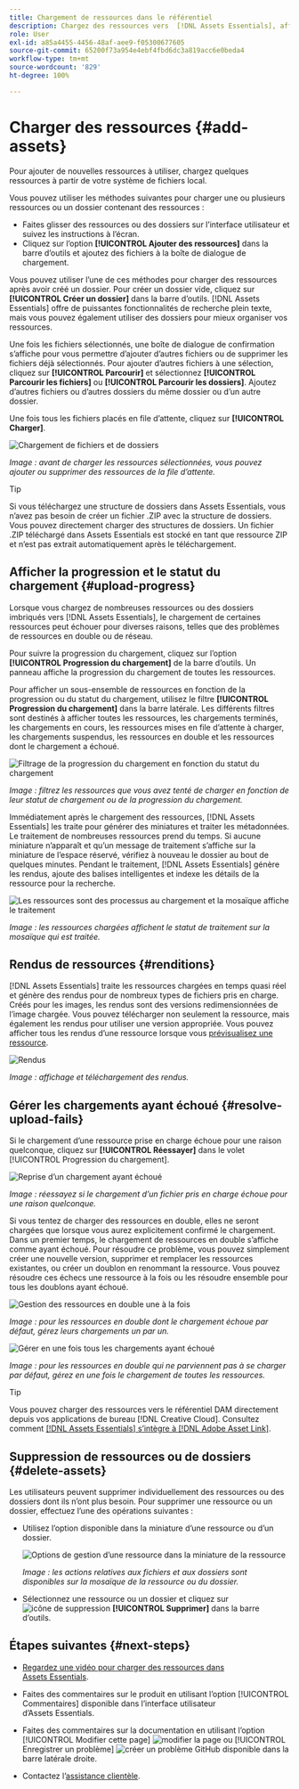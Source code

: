 ```yaml
---
title: Chargement de ressources dans le référentiel
description: Chargez des ressources vers  [!DNL Assets Essentials], affichez les statuts de chargement et résolvez les problèmes de chargement.
role: User
exl-id: a85a4455-4456-48af-aee9-f05300677605
source-git-commit: 65200f73a954e4ebf4fbd6dc3a819acc6e0beda4
workflow-type: tm+mt
source-wordcount: '829'
ht-degree: 100%

---
```


# Charger des ressources {#add-assets}

Pour ajouter de nouvelles ressources à utiliser, chargez quelques ressources à partir de votre système de fichiers local. <!-- TBD: Many of the [common file formats are supported](/help/using/supported-file-formats.md). -->

Vous pouvez utiliser les méthodes suivantes pour charger une ou plusieurs ressources ou un dossier contenant des ressources :

* Faites glisser des ressources ou des dossiers sur l’interface utilisateur et suivez les instructions à l’écran.
* Cliquez sur l’option **[!UICONTROL Ajouter des ressources]** dans la barre d’outils et ajoutez des fichiers à la boîte de dialogue de chargement.

<!-- TBD: Update this GIF
![Asset and nested folder upload demo](assets/do-not-localize/upload-assets.gif) -->

Vous pouvez utiliser l’une de ces méthodes pour charger des ressources après avoir créé un dossier. Pour créer un dossier vide, cliquez sur **[!UICONTROL Créer un dossier]** dans la barre d’outils. [!DNL Assets Essentials] offre de puissantes fonctionnalités de recherche plein texte, mais vous pouvez également utiliser des dossiers pour mieux organiser vos ressources.

Une fois les fichiers sélectionnés, une boîte de dialogue de confirmation s’affiche pour vous permettre d’ajouter d’autres fichiers ou de supprimer les fichiers déjà sélectionnés. Pour ajouter d’autres fichiers à une sélection, cliquez sur **[!UICONTROL Parcourir]** et sélectionnez **[!UICONTROL Parcourir les fichiers]** ou **[!UICONTROL Parcourir les dossiers]**. Ajoutez d’autres fichiers ou d’autres dossiers du même dossier ou d’un autre dossier.

Une fois tous les fichiers placés en file d’attente, cliquez sur **[!UICONTROL Charger]**.

![Chargement de fichiers et de dossiers](assets/upload-browse-files-folders.png)

*Image : avant de charger les ressources sélectionnées, vous pouvez ajouter ou supprimer des ressources de la file d’attente.*

>[!TIP]
>
>Si vous téléchargez une structure de dossiers dans Assets Essentials, vous n’avez pas besoin de créer un fichier .ZIP avec la structure de dossiers. Vous pouvez directement charger des structures de dossiers. Un fichier .ZIP téléchargé dans Assets Essentials est stocké en tant que ressource ZIP et n’est pas extrait automatiquement après le téléchargement.

## Afficher la progression et le statut du chargement {#upload-progress}

Lorsque vous chargez de nombreuses ressources ou des dossiers imbriqués vers [!DNL Assets Essentials], le chargement de certaines ressources peut échouer pour diverses raisons, telles que des problèmes de ressources en double ou de réseau.

Pour suivre la progression du chargement, cliquez sur l’option **[!UICONTROL Progression du chargement]** de la barre d’outils. Un panneau affiche la progression du chargement de toutes les ressources.

Pour afficher un sous-ensemble de ressources en fonction de la progression ou du statut du chargement, utilisez le filtre **[!UICONTROL Progression du chargement]** dans la barre latérale. Les différents filtres sont destinés à afficher toutes les ressources, les chargements terminés, les chargements en cours, les ressources mises en file d’attente à charger, les chargements suspendus, les ressources en double et les ressources dont le chargement a échoué.

![Filtrage de la progression du chargement en fonction du statut du chargement](assets/filter-upload-progress.png)

*Image : filtrez les ressources que vous avez tenté de charger en fonction de leur statut de chargement ou de la progression du chargement.*

Immédiatement après le chargement des ressources, [!DNL Assets Essentials] les traite pour générer des miniatures et traiter les métadonnées. Le traitement de nombreuses ressources prend du temps. Si aucune miniature n’apparaît et qu’un message de traitement s’affiche sur la miniature de l’espace réservé, vérifiez à nouveau le dossier au bout de quelques minutes. Pendant le traitement, [!DNL Assets Essentials] génère les rendus, ajoute des balises intelligentes et indexe les détails de la ressource pour la recherche.

![Les ressources sont des processus au chargement et la mosaïque affiche le traitement](assets/upload-processing.png)

*Image : les ressources chargées affichent le statut de traitement sur la mosaïque qui est traitée.*

## Rendus de ressources {#renditions}

[!DNL Assets Essentials] traite les ressources chargées en temps quasi réel et génère des rendus pour de nombreux types de fichiers pris en charge. Créés pour les images, les rendus sont des versions redimensionnées de l’image chargée. Vous pouvez télécharger non seulement la ressource, mais également les rendus pour utiliser une version appropriée. Vous pouvez afficher tous les rendus d’une ressource lorsque vous [prévisualisez une ressource](/help/using/navigate-view.md#preview-assets).

![Rendus](assets/renditions-view-download.png)

*Image : affichage et téléchargement des rendus.*

## Gérer les chargements ayant échoué {#resolve-upload-fails}

Si le chargement d’une ressource prise en charge échoue pour une raison quelconque, cliquez sur **[!UICONTROL Réessayer]** dans le volet [!UICONTROL Progression du chargement].

![Reprise d’un chargement ayant échoué](assets/upload-retry.png)

*Image : réessayez si le chargement d’un fichier pris en charge échoue pour une raison quelconque.*

Si vous tentez de charger des ressources en double, elles ne seront chargées que lorsque vous aurez explicitement confirmé le chargement. Dans un premier temps, le chargement de ressources en double s’affiche comme ayant échoué. Pour résoudre ce problème, vous pouvez simplement créer une nouvelle version, supprimer et remplacer les ressources existantes, ou créer un doublon en renommant la ressource. Vous pouvez résoudre ces échecs une ressource à la fois ou les résoudre ensemble pour tous les doublons ayant échoué.

![Gestion des ressources en double une à la fois](assets/uploads-manage-duplicates.png)

*Image : pour les ressources en double dont le chargement échoue par défaut, gérez leurs chargements un par un.*

![Gérer en une fois tous les chargements ayant échoué](assets/upload-progress-manage-failed-uploads.png)

*Image : pour les ressources en double qui ne parviennent pas à se charger par défaut, gérez en une fois le chargement de toutes les ressources.*

>[!TIP]
>
>Vous pouvez charger des ressources vers le référentiel DAM directement depuis vos applications de bureau [!DNL Creative Cloud]. Consultez comment [[!DNL Assets Essentials]  s’intègre à  [!DNL Adobe Asset Link]](/help/using/integration.md).

## Suppression de ressources ou de dossiers {#delete-assets}

Les utilisateurs peuvent supprimer individuellement des ressources ou des dossiers dont ils n’ont plus besoin. Pour supprimer une ressource ou un dossier, effectuez l’une des opérations suivantes :

* Utilisez l’option disponible dans la miniature d’une ressource ou d’un dossier.

  ![Options de gestion d’une ressource dans la miniature de la ressource](assets/options-on-thumbnail.png)

  *Image : les actions relatives aux fichiers et aux dossiers sont disponibles sur la mosaïque de la ressource ou du dossier.*

* Sélectionnez une ressource ou un dossier et cliquez sur ![icône de suppression](assets/do-not-localize/delete-icon.png) **[!UICONTROL Supprimer]** dans la barre d’outils.

## Étapes suivantes {#next-steps}

* [Regardez une vidéo pour charger des ressources dans Assets Essentials](https://experienceleague.adobe.com/docs/experience-manager-learn/assets-essentials/basics/creating.html?lang=fr).

* Faites des commentaires sur le produit en utilisant l’option [!UICONTROL Commentaires] disponible dans l’interface utilisateur d’Assets Essentials.

* Faites des commentaires sur la documentation en utilisant l’option [!UICONTROL Modifier cette page] ![modifier la page](assets/do-not-localize/edit-page.png) ou [!UICONTROL Enregistrer un problème] ![créer un problème GitHub](assets/do-not-localize/github-issue.png) disponible dans la barre latérale droite.

* Contactez l’[assistance clientèle](https://experienceleague.adobe.com/fr?support-solution=General&amp;lang=fr#support).
